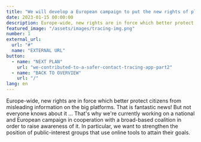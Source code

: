 ```yaml
---
title: "We will develop a European campaign to put the new rights of platform users in the spotlight"
date: 2023-01-15 00:00:00
description: Europe-wide, new rights are in force which better protect citizens from misleading information on the big platforms. That is fantastic news
featured_image: "/assets/images/tracing-img.png"
number: 1
external_url:
  url: "#"
  name: "EXTERNAL URL"
button:
  - name: "NEXT PLAN"
    url: "we-contributed-to-a-safer-contact-tracing-app-part2"
  - name: "BACK TO OVERVIEW"
    url: "/"
lang: en
---
```


Europe-wide, new rights are in force which better protect citizens from misleading information on the big platforms. That is fantastic news! But not everyone knows about it ... That's why we're currently working on a national and European campaign in cooperation with a broad-based coalition in order to raise awareness of it. In particular, we want to strengthen the position of public-interest groups that use online tools to attain their goals.